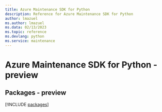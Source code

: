 ```yaml
---
title: Azure Maintenance SDK for Python
description: Reference for Azure Maintenance SDK for Python
author: lmazuel
ms.author: lmazuel
ms.data: 02/13/2023
ms.topic: reference
ms.devlang: python
ms.service: maintenance
---
```

# Azure Maintenance SDK for Python - preview
## Packages - preview
[!INCLUDE [packages](maintenance-index.md)]